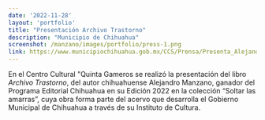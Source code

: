 ```yaml
---
date: '2022-11-28'
layout: 'portfolio'
title: "Presentación Archivo Trastorno"
description: "Municipio de Chihuahua"
screenshot: /manzano/images/portfolio/press-1.png
link: https://www.municipiochihuahua.gob.mx/CCS/Prensa/Presenta_Alejandro_Manzano_su_libro_Archivo_Trastorno_como_parte_del_PECH_2022
---
```


En el Centro Cultural "Quinta Gameros se realizó la presentación del libro _Archivo Trastorno_, del autor chihuahuense Alejandro Manzano, ganador del Programa Editorial Chihuahua en su Edición 2022 en la colección “Soltar las amarras”, cuya obra forma parte del acervo que desarrolla el Gobierno Municipal de Chihuahua a través de su Instituto de Cultura.

